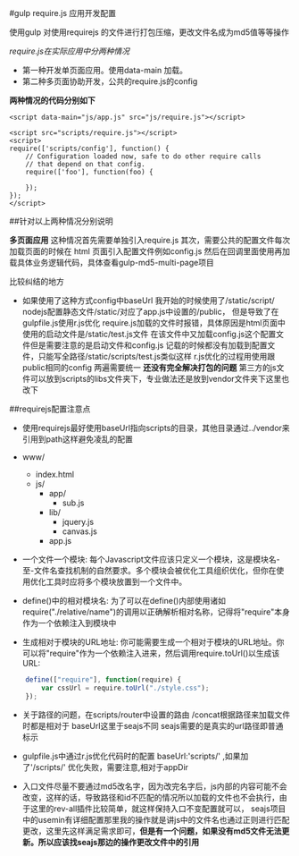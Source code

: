 #gulp require.js 应用开发配置

使用gulp 对使用requirejs 的文件进行打包压缩，更改文件名成为md5值等等操作

*require.js在实际应用中分两种情况*
*   第一种开发单页面应用。使用data-main 加载。
*   第二种多页面协助开发，公共的require.js的config

**两种情况的代码分别如下**

    <script data-main="js/app.js" src="js/require.js"></script>

    <script src="scripts/require.js"></script>
    <script>
    require(['scripts/config'], function() {
        // Configuration loaded now, safe to do other require calls
        // that depend on that config.
        require(['foo'], function(foo) {

        });
    });
    </script>


##针对以上两种情况分别说明

**多页面应用**
这种情况首先需要单独引入require.js 其次，需要公共的配置文件每次加载页面的时候在 html 页面引入配置文件例如config.js 然后在回调里面使用再加载具体业务逻辑代码，具体查看gulp-md5-multi-page项目

比较纠结的地方
* 如果使用了这种方式config中baseUrl 我开始的时候使用了/static/script/  nodejs配置静态文件/static/对应了app.js中设置的/public， 但是导致了在 gulpfile.js使用r.js优化 require.js加载的文件时报错，具体原因是html页面中使用的启动文件是/static/test.js文件 在该文件中又加载config.js这个配置文件但是需要注意的是启动文件和config.js 记载的时候都没有加载到配置文件，只能写全路径/static/scripts/test.js类似这样 r.js优化的过程用使用跟public相同的config 两遍需要统一
**还没有完全解决打包的问题**
第三方的js文件可以放到scripts的libs文件夹下，专业做法还是放到vendor文件夹下这里也改下


##requirejs配置注意点
* 使用requirejs最好使用baseUrl指向scripts的目录，其他目录通过../vendor来引用到path这样避免凌乱的配置
* www/
    * index.html
    * js/
        * app/
            * sub.js
        * lib/
            * jquery.js
            * canvas.js
        * app.js
* 一个文件一个模块: 每个Javascript文件应该只定义一个模块，这是模块名-至-文件名查找机制的自然要求。多个模块会被优化工具组织优化，但你在使用优化工具时应将多个模块放置到一个文件中。

* define()中的相对模块名: 为了可以在define()内部使用诸如require("./relative/name")的调用以正确解析相对名称，记得将"require"本身作为一个依赖注入到模块中

* 生成相对于模块的URL地址: 你可能需要生成一个相对于模块的URL地址。你可以将"require"作为一个依赖注入进来，然后调用require.toUrl()以生成该URL:
```javascript
    define(["require"], function(require) {
        var cssUrl = require.toUrl("./style.css");
    });
```
* 关于路径的问题，在scripts/router中设置的路由 /concat根据路径来加载文件时都是相对于 baseUrl这里于seajs不同
seajs需要的是真实的url路径即普通标示

* gulpfile.js中通过r.js优化代码时的配置 baseUrl:'scripts/' ,如果加了'/scripts/' 优化失败，需要注意,相对于appDir

* 入口文件尽量不要通过md5改名字，因为改完名字后，js内部的内容可能不会改变，这样的话，导致路径和id不匹配的情况所以加载的文件也不会执行，由于这里的rev-all插件比较简单，就这样保持入口不变配置就可以， seajs项目中的usemin有详细配置那里我的操作就是讲js中的文件名也通过正则进行匹配更改，这里先这样满足需求即可，**但是有一个问题，如果没有md5文件无法更新。所以应该找seajs那边的操作更改文件中的引用**
